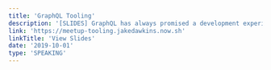 ```yaml
---
title: 'GraphQL Tooling'
description: '[SLIDES] GraphQL has always promised a development experience like no other through advanced and easy-to-use tooling. But have we reached that point yet? In this talk, I discussed the state of GraphQL tooling, how to get the most out of GraphQL, and what could be improved with how people work on GraphQL projects.'
link: 'https://meetup-tooling.jakedawkins.now.sh'
linkTitle: 'View Slides'
date: '2019-10-01'
type: 'SPEAKING'
---
```

